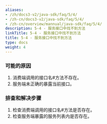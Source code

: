 ```yaml
---
aliases:
- /zh/docs3-v2/java-sdk/faq/5/4/
- /zh-cn/docs3-v2/java-sdk/faq/5/4/
- /zh-cn/overview/mannual/java-sdk/faq/5/4/
description: 5-4 - 服务接口中找不到方法
linkTitle: 5-4 - 服务接口中找不到方法
title: 5-4 - 服务接口中找不到方法
type: docs
weight: 4
---
```







### 可能的原因

1. 消费端调用的接口名#方法不存在。
2. 服务端未正确的暴露当前接口。

### 排查和解决步骤

1. 检查消费端调用的接口名#方法是否存在。
2. 检查服务端暴露的服务列表内是否存在。
